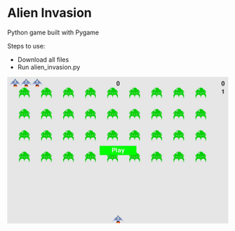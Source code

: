 # Alien Invasion
Python game built with Pygame

Steps to use:
- Download all files
- Run alien_invasion.py 

![ScreenShot](Alien.jpg)
